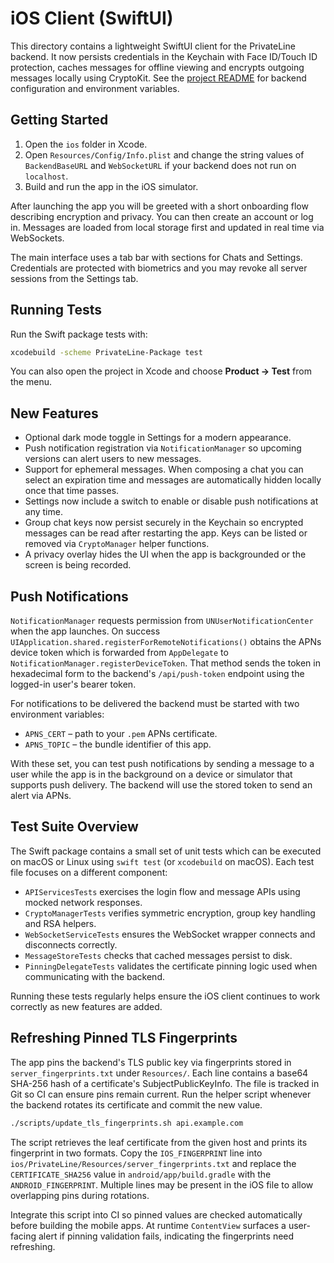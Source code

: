 # iOS Client (SwiftUI)

This directory contains a lightweight SwiftUI client for the PrivateLine backend. It now persists credentials in the Keychain with Face ID/Touch ID protection, caches messages for offline viewing and encrypts outgoing messages locally using CryptoKit.
See the [project README](../README.md) for backend configuration and environment
variables.

## Getting Started

1. Open the `ios` folder in Xcode.
2. Open `Resources/Config/Info.plist` and change the string values of `BackendBaseURL` and
   `WebSocketURL` if your backend does not run on `localhost`.
3. Build and run the app in the iOS simulator.

After launching the app you will be greeted with a short onboarding flow describing encryption and privacy. You can then create an account or log in. Messages are loaded from local storage first and updated in real time via WebSockets.

The main interface uses a tab bar with sections for Chats and Settings. Credentials are protected with biometrics and you may revoke all server sessions from the Settings tab.

## Running Tests

Run the Swift package tests with:

```bash
xcodebuild -scheme PrivateLine-Package test
```

You can also open the project in Xcode and choose **Product → Test** from the menu.

## New Features

- Optional dark mode toggle in Settings for a modern appearance.
- Push notification registration via `NotificationManager` so upcoming
  versions can alert users to new messages.
- Support for ephemeral messages. When composing a chat you can select an
  expiration time and messages are automatically hidden locally once that time
  passes.
- Settings now include a switch to enable or disable push notifications at any
  time.
- Group chat keys now persist securely in the Keychain so encrypted messages can
  be read after restarting the app. Keys can be listed or removed via
  `CryptoManager` helper functions.
- A privacy overlay hides the UI when the app is backgrounded or the screen is
  being recorded.

## Push Notifications

`NotificationManager` requests permission from `UNUserNotificationCenter` when
the app launches. On success `UIApplication.shared.registerForRemoteNotifications()`
obtains the APNs device token which is forwarded from `AppDelegate` to
`NotificationManager.registerDeviceToken`. That method sends the token in
hexadecimal form to the backend's `/api/push-token` endpoint using the logged-in
user's bearer token.

For notifications to be delivered the backend must be started with two
environment variables:

* `APNS_CERT` – path to your `.pem` APNs certificate.
* `APNS_TOPIC` – the bundle identifier of this app.

With these set, you can test push notifications by sending a message to a user
while the app is in the background on a device or simulator that supports push
delivery. The backend will use the stored token to send an alert via APNs.

## Test Suite Overview

The Swift package contains a small set of unit tests which can be executed on
macOS or Linux using `swift test` (or `xcodebuild` on macOS). Each test file
focuses on a different component:

- `APIServicesTests` exercises the login flow and message APIs using mocked
  network responses.
- `CryptoManagerTests` verifies symmetric encryption, group key handling and
  RSA helpers.
- `WebSocketServiceTests` ensures the WebSocket wrapper connects and disconnects
  correctly.
- `MessageStoreTests` checks that cached messages persist to disk.
- `PinningDelegateTests` validates the certificate pinning logic used when
  communicating with the backend.

Running these tests regularly helps ensure the iOS client continues to work
correctly as new features are added.

## Refreshing Pinned TLS Fingerprints

The app pins the backend's TLS public key via fingerprints stored in
`server_fingerprints.txt` under `Resources/`. Each line contains a base64
SHA-256 hash of a certificate's SubjectPublicKeyInfo. The file is tracked in
Git so CI can ensure pins remain current. Run the helper script whenever the
backend rotates its certificate and commit the new value.

```bash
./scripts/update_tls_fingerprints.sh api.example.com
```

The script retrieves the leaf certificate from the given host and prints its
fingerprint in two formats. Copy the `IOS_FINGERPRINT` line into
`ios/PrivateLine/Resources/server_fingerprints.txt` and replace the
`CERTIFICATE_SHA256` value in `android/app/build.gradle` with the
`ANDROID_FINGERPRINT`. Multiple lines may be present in the iOS file to allow
overlapping pins during rotations.

Integrate this script into CI so pinned values are checked automatically before
building the mobile apps. At runtime `ContentView` surfaces a user-facing alert
if pinning validation fails, indicating the fingerprints need refreshing.

